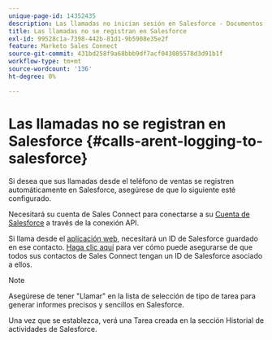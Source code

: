 ```yaml
---
unique-page-id: 14352435
description: Las llamadas no inician sesión en Salesforce - Documentos de Marketo - Documentación del producto
title: Las llamadas no se registran en Salesforce
exl-id: 99528c1a-7398-442b-81d1-9b5908e35e2f
feature: Marketo Sales Connect
source-git-commit: 431bd258f9a68bbb9df7acf043085578d3d91b1f
workflow-type: tm+mt
source-wordcount: '136'
ht-degree: 0%

---
```


# Las llamadas no se registran en Salesforce {#calls-arent-logging-to-salesforce}

Si desea que sus llamadas desde el teléfono de ventas se registren automáticamente en Salesforce, asegúrese de que lo siguiente esté configurado.

Necesitará su cuenta de Sales Connect para conectarse a su [Cuenta de Salesforce](/help/marketo/product-docs/marketo-sales-connect/crm/salesforce-integration/connect-your-sales-connect-account-to-salesforce.md) a través de la conexión API.

Si llama desde el [aplicación web](https://toutapp.com/login), necesitará un ID de Salesforce guardado en ese contacto. [Haga clic aquí](/help/marketo/product-docs/marketo-sales-connect/crm/salesforce-customization/import-a-salesforce-id-into-sales-connect.md) para ver cómo puede asegurarse de que todos sus contactos de Sales Connect tengan un ID de Salesforce asociado a ellos.

>[!NOTE]
>
>Asegúrese de tener &quot;Llamar&quot; en la lista de selección de tipo de tarea para generar informes precisos y sencillos en Salesforce.

Una vez que se establezca, verá una Tarea creada en la sección Historial de actividades de Salesforce.
